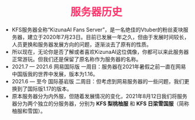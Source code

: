 # <div align="center"><font color=#FD366D>服务器历史</font></div>
* KFS服务器全称“KizunaAI Fans Server”，是一名绝佳的Vtuber的粉丝麦块服务器，建立于2020年7月23日。目前已发展一年之久，但由于发展时间较长，人员更换和服务器发展方向的问题，逐渐淡去了原有的性质。
* 所以现在，无论你是否了解或者喜欢KizunaAI这位偶像，你都可以来此服务器正常游玩。但我们还是保留了原名称作为服务器的名称。
* 2021.7 — 2021.6 网易国际版 一周目：服务器在2021年暑假之前一直在网易中国版我的世界中发展，版本为1.16。
* 2021.6 — 至今 国际基岩版 二周目：但考虑到网易服务器的一些问题，我们更换到了国际版1.17的版本。
* 原本服务器分为内外服，但随着发展情况的变化，2021年8月12日我们将服务器分为两个独立的分服务器，分别为 **KFS 梨桃柚服** 和 **KFS 日梁雪国服**（简称柚服和雪国）。